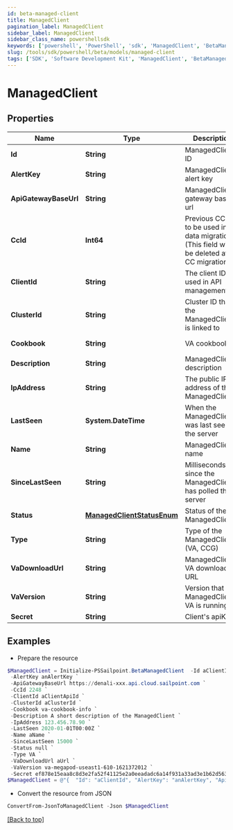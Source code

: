 ```yaml
---
id: beta-managed-client
title: ManagedClient
pagination_label: ManagedClient
sidebar_label: ManagedClient
sidebar_class_name: powershellsdk
keywords: ['powershell', 'PowerShell', 'sdk', 'ManagedClient', 'BetaManagedClient'] 
slug: /tools/sdk/powershell/beta/models/managed-client
tags: ['SDK', 'Software Development Kit', 'ManagedClient', 'BetaManagedClient']
---
```



# ManagedClient

## Properties

Name | Type | Description | Notes
------------ | ------------- | ------------- | -------------
**Id** | **String** | ManagedClient ID | [optional] [readonly] 
**AlertKey** | **String** | ManagedClient alert key | [optional] [readonly] 
**ApiGatewayBaseUrl** | **String** | ManagedClient gateway base url | [optional] [readonly] 
**CcId** | **Int64** | Previous CC ID to be used in data migration. (This field will be deleted after CC migration!) | [optional] 
**ClientId** | **String** | The client ID used in API management | [required]
**ClusterId** | **String** | Cluster ID that the ManagedClient is linked to | [required]
**Cookbook** | **String** | VA cookbook | [optional] [readonly] 
**Description** | **String** | ManagedClient description | [required]
**IpAddress** | **String** | The public IP address of the ManagedClient | [optional] [readonly] 
**LastSeen** | **System.DateTime** | When the ManagedClient was last seen by the server | [optional] [readonly] 
**Name** | **String** | ManagedClient name | [optional] 
**SinceLastSeen** | **String** | Milliseconds since the ManagedClient has polled the server | [optional] [readonly] 
**Status** | [**ManagedClientStatusEnum**](managed-client-status-enum) | Status of the ManagedClient | [optional] [readonly] 
**Type** | **String** | Type of the ManagedClient (VA, CCG) | [required]
**VaDownloadUrl** | **String** | ManagedClient VA download URL | [optional] [readonly] 
**VaVersion** | **String** | Version that the ManagedClient's VA is running | [optional] [readonly] 
**Secret** | **String** | Client's apiKey | [optional] 

## Examples

- Prepare the resource
```powershell
$ManagedClient = Initialize-PSSailpoint.BetaManagedClient  -Id aClientId `
 -AlertKey anAlertKey `
 -ApiGatewayBaseUrl https://denali-xxx.api.cloud.sailpoint.com `
 -CcId 2248 `
 -ClientId aClientApiId `
 -ClusterId aClusterId `
 -Cookbook va-cookbook-info `
 -Description A short description of the ManagedClient `
 -IpAddress 123.456.78.90 `
 -LastSeen 2020-01-01T00:00Z `
 -Name aName `
 -SinceLastSeen 15000 `
 -Status null `
 -Type VA `
 -VaDownloadUrl aUrl `
 -VaVersion va-megapod-useast1-610-1621372012 `
 -Secret ef878e15eaa8c8d3e2fa52f41125e2a0eeadadc6a14f931a33ad3e1b62d56381
$ManagedClient = @"{  "Id": "aClientId", "AlertKey": "anAlertKey", "ApiGatewayBaseUrl": "https://denali-xxx.api.cloud.sailpoint.com", "CcId": "2248", "ClientId": "aClientApiId", "ClusterId": "aClusterId", "Cookbook": "va-cookbook-info", "Description": "A short description of the ManagedClient", "IpAddress": "123.456.78.90", "LastSeen": "2020-01-01T00:00Z", "Name": "aName", "SinceLastSeen": "15000", "Status": null, "Type": "VA", "VaDownloadUrl": "aUrl", "VaVersion": "va-megapod-useast1-610-1621372012", "Secret": "ef878e15eaa8c8d3e2fa52f41125e2a0eeadadc6a14f931a33ad3e1b62d56381" }"@
```

- Convert the resource from JSON
```powershell
ConvertFrom-JsonToManagedClient -Json $ManagedClient
```


[[Back to top]](#) 

